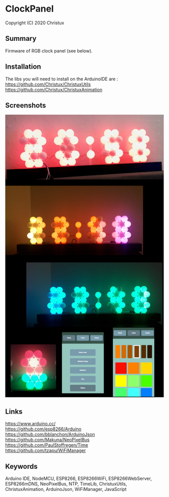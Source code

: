 # ClockPanel
Copyright (C) 2020 Christux

## Summary

Firmware of RGB clock panel (see below).

## Installation

The libs you will need to install on the ArduinoIDE are :</br>
<a href="https://github.com/Christux/ChristuxUtils">https://github.com/Christux/ChristuxUtils</a></br>
<a href="https://github.com/Christux/ChristuxAnimation">https://github.com/Christux/ChristuxAnimation</a>

## Screenshots

<p align="center">
  <img src="ClockPanel.jpeg"/>
</p>

## Links

<a href="https://www.arduino.cc">https://www.arduino.cc/</a></br>
<a href="https://github.com/esp8266/Arduino">https://github.com/esp8266/Arduino</a></br>
<a href="https://github.com/bblanchon/ArduinoJson">https://github.com/bblanchon/ArduinoJson</a></br>
<a href="https://github.com/Makuna/NeoPixelBus">https://github.com/Makuna/NeoPixelBus</a>
<a href="https://github.com/PaulStoffregen/Time">https://github.com/PaulStoffregen/Time</a>
<a href="https://github.com/tzapu/WiFiManager">https://github.com/tzapu/WiFiManager</a>

## Keywords

Arduino IDE, NodeMCU, ESP8266, ESP8266WiFi, ESP8266WebServer, ESP8266mDNS, NeoPixelBus, NTP, TimeLib, ChristuxUtils, ChristuxAnimation, ArduinoJson, WiFiManager, JavaScript